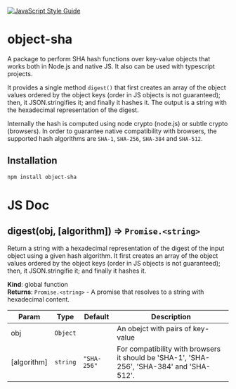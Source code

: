 [![JavaScript Style Guide](https://cdn.rawgit.com/standard/standard/master/badge.svg)](https://github.com/standard/standard)

# object-sha

A package to perform SHA hash functions over key-value objects that works both in Node.js and native JS. It also can be used with typescript projects.

It provides a single method `digest()` that first creates an array of the object values ordered by the object keys (order in JS objects is not guaranteed); then, it JSON.stringifies it; and finally it hashes it. The output is a string with the hexadecimal representation of the digest.

Internally the hash is computed using node crypto (node.js) or subtle crypto (browsers).
In order to guarantee native compatibility with browsers, the supported hash algorithms are `SHA-1`, `SHA-256`, `SHA-384` and `SHA-512`.

## Installation

```bash
npm install object-sha
```

# JS Doc

<a name="digest"></a>

## digest(obj, [algorithm]) ⇒ <code>Promise.&lt;string&gt;</code>
Return a string with a hexadecimal representation of the digest of the input object using a given hash algorithm.
It first creates an array of the object values ordered by the object keys (order in JS objects is not guaranteed);
then, it JSON.stringifie it; and finally it hashes it.

**Kind**: global function  
**Returns**: <code>Promise.&lt;string&gt;</code> - A promise that resolves to a string with hexadecimal content.  

| Param | Type | Default | Description |
| --- | --- | --- | --- |
| obj | <code>Object</code> |  | An obejct with pairs of key-value |
| [algorithm] | <code>string</code> | <code>&quot;SHA-256&quot;</code> | For compatibility with browsers it should be 'SHA-1', 'SHA-256', 'SHA-384' and 'SHA-512'. |

